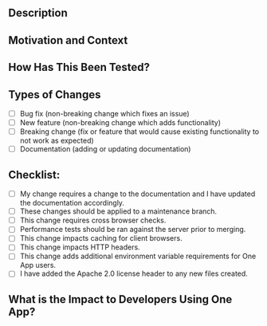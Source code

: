 <!--- Provide a general summary of your changes in the Title above -->

## Description
<!--- Describe your changes in detail -->

## Motivation and Context
<!--- Why is this change required? What problem does it solve? -->
<!--- If it fixes an open issue, please link to the issue here. -->

## How Has This Been Tested?
<!--- Please describe in detail how you tested your changes. -->
<!--- Include details of your testing environment, tests ran to see how -->
<!--- your change affects other areas of the code, etc. -->

## Types of Changes
<!--- What types of changes does your code introduce? Put an `x` in all the boxes that apply: -->
- [ ] Bug fix (non-breaking change which fixes an issue)
- [ ] New feature (non-breaking change which adds functionality)
- [ ] Breaking change (fix or feature that would cause existing functionality to not work as expected)
- [ ] Documentation (adding or updating documentation)

## Checklist:
<!--- Go over all the following points, and put an `x` in all the boxes that apply. -->
<!--- If you're unsure about any of these, don't hesitate to ask. We're here to help! -->
- [ ] My change requires a change to the documentation and I have updated the documentation accordingly.
- [ ] These changes should be applied to a maintenance branch.
- [ ] This change requires cross browser checks.
- [ ] Performance tests should be ran against the server prior to merging.
- [ ] This change impacts caching for client browsers.
- [ ] This change impacts HTTP headers.
- [ ] This change adds additional environment variable requirements for One App users.
- [ ] I have added the Apache 2.0 license header to any new files created.

## What is the Impact to Developers Using One App?
<!--- Please describe how your changes impacts developers using One App. -->
